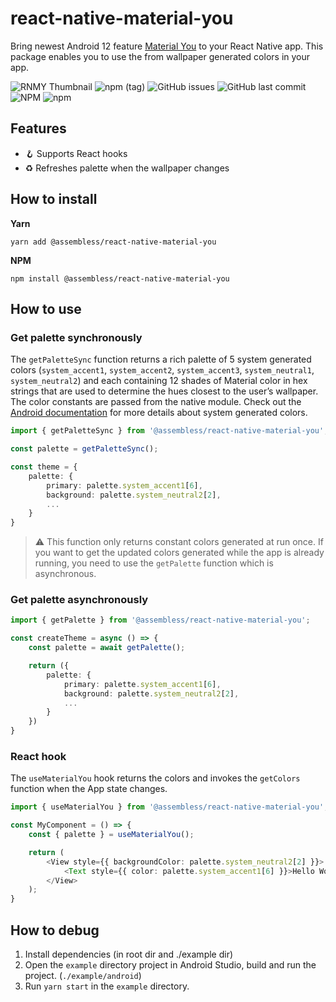 # react-native-material-you
Bring newest Android 12 feature [Material You](https://material.io/blog/announcing-material-you) to your React Native app. This package enables you to use the from wallpaper generated colors in your app. 

![RNMY Thumbnail](https://i.imgur.com/fcdOyLs.png)
![npm (tag)](https://img.shields.io/npm/v/@assembless/react-native-material-you/latest?style=for-the-badge)
![GitHub issues](https://img.shields.io/github/issues-raw/assembless/react-native-material-you?style=for-the-badge)
![GitHub last commit](https://img.shields.io/github/last-commit/assembless/react-native-material-you?style=for-the-badge)
![NPM](https://img.shields.io/npm/l/@assembless/react-native-material-you?style=for-the-badge)
![npm](https://img.shields.io/npm/dt/@assembless/react-native-material-you?style=for-the-badge)

## Features

- 🪝 Supports React hooks
- ♻️ Refreshes palette when the wallpaper changes

## How to install

**Yarn**
```
yarn add @assembless/react-native-material-you
```

**NPM**
```
npm install @assembless/react-native-material-you
```

## How to use
### Get palette synchronously
The `getPaletteSync` function returns a rich palette of 5 system generated colors (`system_accent1`, `system_accent2`, `system_accent3`, `system_neutral1`, `system_neutral2`) and each containing 12 shades of Material color in hex strings that are used to determine the hues closest to the user’s wallpaper. The color constants are passed from the native module. Check out the [Android documentation](https://developer.android.com/reference/android/R.color#system_accent1_0) for more details about system generated colors.

```typescript
import { getPaletteSync } from '@assembless/react-native-material-you';

const palette = getPaletteSync();

const theme = {
    palette: {
        primary: palette.system_accent1[6],
        background: palette.system_neutral2[2],
        ...
    }
}
```

> ⚠️ This function only returns constant colors generated at run once. If you want to get the updated colors generated while the app is already running, you need to use the `getPalette` function which is asynchronous.

### Get palette asynchronously
```typescript
import { getPalette } from '@assembless/react-native-material-you';

const createTheme = async () => {
    const palette = await getPalette();

    return ({
        palette: {
            primary: palette.system_accent1[6],
            background: palette.system_neutral2[2],
            ...
        }
    })
}
```

### React hook
The `useMaterialYou` hook returns the colors and invokes the `getColors` function when the App state changes.
```typescript
import { useMaterialYou } from '@assembless/react-native-material-you';

const MyComponent = () => {
    const { palette } = useMaterialYou();

    return (
        <View style={{ backgroundColor: palette.system_neutral2[2] }}>
            <Text style={{ color: palette.system_accent1[6] }}>Hello World</Text>
        </View>
    );
}
```

## How to debug

1. Install dependencies (in root dir and ./example dir)
2. Open the `example` directory project in Android Studio, build and run the project. (`./example/android`)
3. Run `yarn start` in the `example` directory.
